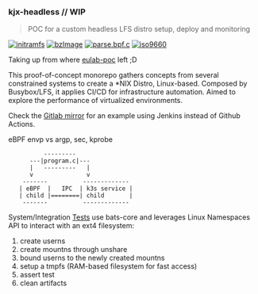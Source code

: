 ### kjx-headless // WIP
> POC for a custom headless LFS distro setup, deploy and monitoring

[![initramfs](https://github.com/deomorxsy/kjx-headless/actions/workflows/ramdisk-builder.yml/badge.svg)](https://github.com/deomorxsy/kjx-headless/actions/workflows/ramdisk-builder.yml)
[![bzImage](https://github.com/deomorxsy/kjx-headless/actions/workflows/kernel-builder.yml/badge.svg)](https://github.com/deomorxsy/kjx-headless/actions/workflows/kernel-builder.yml)
[![parse.bpf.c](https://github.com/deomorxsy/kjx-headless/actions/workflows/bee.yml/badge.svg)](https://github.com/deomorxsy/kjx-headless/actions/workflows/bee.yml)
[![iso9660](https://github.com/deomorxsy/kjx-headless/actions/workflows/ci.yml/badge.svg)](https://github.com/deomorxsy/kjx-headless/actions/workflows/ci.yml)

Taking up from where [eulab-poc](https://github.com/deomorxsy/eulab-poc) left ;D

This proof-of-concept monorepo gathers concepts from several constrained systems to create a *NIX Distro, Linux-based. Composed by Busybox/LFS, it applies CI/CD for infrastructure automation. Aimed to explore the performance of virtualized environments.

Check the [Gitlab mirror]() for an example using Jenkins instead of Github Actions.


eBPF envp vs argp, sec, kprobe
```
          ---------
      ---|program.c|---
      |   ---------   |
      v               v
    -------          -------------
   | eBPF  |   IPC  | k3s service |
   | child |========| child       |
    -------          -------------
```

System/Integration [Tests](https://bats-core.readthedocs.io/) use bats-core and leverages Linux Namespaces API to interact with an ext4 filesystem:
1. create userns
2. create mountns through unshare
3. bound userns to the newly created mountns
4. setup a tmpfs (RAM-based filesystem for fast access)
5. assert test
6. clean artifacts
